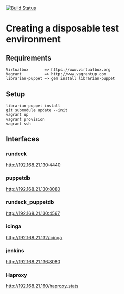 [![Build Status](https://secure.travis-ci.org/attachmentgenie/vagrant-orchestrate-nodes.png)](http://travis-ci.org/attachmentgenie/vagrant-orchestrate-nodes)

# Creating a disposable test environment


## Requirements
    Virtualbox       => https://www.virtualbox.org
    Vagrant          => http://www.vagrantup.com
    librarian-puppet => gem install librarian-puppet

## Setup
    librarian-puppet install
    git submodule update --init
    vagrant up
    vagrant provision
    vagrant ssh
    
## Interfaces

### rundeck

http://192.168.21.130:4440

### puppetdb

http://192.168.21.130:8080

### rundeck_puppetdb

http://192.168.21.130:4567

### icinga
http://192.168.21.132/icinga

### jenkins
http://192.168.21.136:8080

### Haproxy
http://192.168.21.160/haproxy_stats

